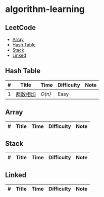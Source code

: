 # algorithm-learning


## LeetCode
* [Array](https://github.com/objcoding/algorithm-learning#array)
* [Hash Table](https://github.com/objcoding/algorithm-learning#hash-table)
* [Stack](https://github.com/objcoding/algorithm-learning#stack)
* [Linked](https://github.com/objcoding/algorithm-learning#linked)


## Hash Table
|  #  |Title|  Time  | Difficulty| Note|
|-----|----  | ---------------| ------- | ---- |
1 | [两数相加](https://github.com/objcoding/algorithm-learning/blob/master/src/main/java/com/objcoding/algorithm/hashtable/TwoSum.java) | _O(n)_  | Easy | |


## Array
|  #  |Title|  Time  | Difficulty| Note |
|-----|----  | ---------------| ------- | ----- |



## Stack
|  #  |Title|  Time  | Difficulty| Note |
|-----|----  | ---------------| ------- | ----- |



## Linked
|  #  |Title|  Time  | Difficulty| Note |
|-----|----  | ---------------| ------- | ----- |

